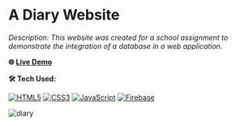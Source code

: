 # A Diary Website

*Description: This website was created for a school assignment to demonstrate the integration of a database in a web application.*

**🌐 [Live Demo](https://jxsh2.github.io/My-Memoir)**

**🛠️ Tech Used:**

[![HTML5](https://img.shields.io/badge/HTML5-E34F26?style=for-the-badge&logo=html5&logoColor=white)](https://developer.mozilla.org/en-US/docs/Web/HTML)
[![CSS3](https://img.shields.io/badge/CSS3-1572B6?style=for-the-badge&logo=css3&logoColor=white)](https://developer.mozilla.org/en-US/docs/Web/CSS)
[![JavaScript](https://img.shields.io/badge/JavaScript-F7DF1E?style=for-the-badge&logo=javascript&logoColor=black)](https://developer.mozilla.org/en-US/docs/Web/JavaScript)
[![Firebase](https://img.shields.io/badge/Firebase-FFCA28?style=for-the-badge&logo=firebase&logoColor=black)](https://firebase.google.com/)

![diary](https://github.com/user-attachments/assets/62fbbc85-f32b-4b7d-869d-5c566fdc98e6)
